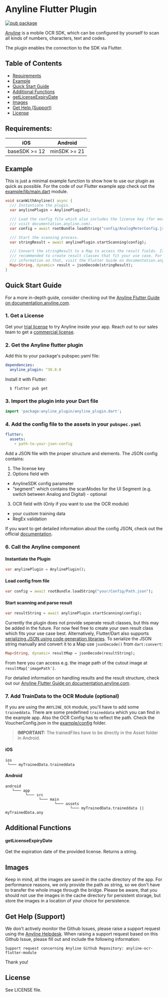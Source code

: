 # Anyline Flutter Plugin

[![pub package](https://img.shields.io/pub/v/anyline_plugin.svg)](https://pub.dev/packages/anyline_plugin)

[Anyline](https://www.anyline.io) is a mobile OCR SDK, which can be configured by yourself to scan all kinds of numbers, characters, text and codes. 

The plugin enables the connection to the SDK via Flutter.

## Table of Contents
* [Requirements](#requirements)
* [Example](#example)
* [Quick Start Guide](#quick-start-guide)
* [Additional Functions](#additional-functions)
* [getLicenseExpiryDate](#getLicenseExpiryDate)
* [Images](#Images)
* [Get Help (Support)](#Get-Help-Support)
* [License](#License)

## Requirements:

| **iOS**           | **Android**  |
|-------------------|--------------|
| baseSDK >= 12     | minSDK >= 21 |

## Example

This is just a minimal example function to show how to use our plugin as quick as possible. For the code of our Flutter example app check out the [example/lib/main.dart](https://github.com/Anyline/anyline-ocr-flutter-module/blob/master/example/lib/main.dart) module.
```dart
void scanWithAnyline() async {
  /// Instantiate the plugin.
  var anylinePlugin = AnylinePlugin();

  /// Load the config file which also includes the license key (for more info
  /// visit documentation.anyline.com).
  var config = await rootBundle.loadString("config/AnalogMeterConfig.json");

  /// Start the scanning process.
  var stringResult = await anylinePlugin.startScanning(config);

  /// Convert the stringResult to a Map to access the result fields. It is
  /// recommended to create result classes that fit your use case. For more
  /// information on that, visit the Flutter Guide on documentation.anyline.com.
  Map<String, dynamic> result = jsonDecode(stringResult);
}
```
	                
## Quick Start Guide

For a more in-depth guide, consider checking out the [Anyline Flutter Guide on documentation.anyline.com](https://documentation.anyline.com/toc/platforms/flutter/getting_started.html#anyline-flutter-guide).

### 1. Get a License
Get your [trial license](https://ocr.anyline.com/request/sdk-trial/) to try Anyline inside your app. 
Reach out to our sales team to get a [commercial license](https://ocr.anyline.com/request/sdk-trial/).

### 2. Get the Anyline flutter plugin

Add this to your package's pubspec.yaml file:

```yaml
dependencies:
  anyline_plugin: ^39.0.0
```

Install it with Flutter:

```shell
  $ flutter pub get
```

### 3. Import the plugin into your Dart file
```dart
import 'package:anyline_plugin/anyline_plugin.dart';
```
### 4. Add the config file to the assets in your `pubspec.yaml`
```yaml
flutter:
  assets:
    - path-to-your-json-config
```
Add a JSON file with the proper structure and elements. The JSON config contains: 

1. The license key 
2. Options field with
-	AnylineSDK config parameter
-	“segment”: which contains the scanModes for the UI Segment (e.g. switch between Analog and Digital) - optional
3. OCR field with (Only if you want to use the OCR module)
-   your custom training data
-   RegEx validation

If you want to get detailed information about the config JSON, check out the official [documentation](https://documentation.anyline.io/toc/view_configuration/index.html).

### 6. Call the Anyline component 

#### Instantiate the Plugin

```dart
var anylinePlugin = AnylinePlugin();
```

#### Load config from file

```dart
var config = await rootBundle.loadString("your/Config/Path.json");
```

#### Start scanning and parse result

```dart
var resultString = await anylinePlugin.startScanning(config);
```

Currently the plugin does not provide seperate result classes, but this may be added in the future. For now feel free to create your own result class which fits your use case best. Alternatively, Flutter/Dart also supports [serializing JSON using code generation libraries](https://flutter.dev/docs/development/data-and-backend/json). To serialize the JSON string manually and convert it to a Map use `jsonDecode()` from `dart:convert`:

```dart
Map<String, dynamic> resultMap = jsonDecode(resultString);
```

From here you can access e.g. the image path of the cutout image at `resultMap['imagePath']`. 

For detailed information on handling results and the result structure, check out our [Anyline Flutter Guide on documentation.anyline.com](https://documentation.anyline.com/toc/platforms/flutter/getting_started.html#anyline-flutter-guide).

### 7. Add TrainData to the OCR Module (optional) 
If you are using the `ANYLINE_OCR` module, you'll have to add some `traineddata`. There are some predefined `traineddata` which
you can find in the example app. Also the OCR Config has to reflect the path. Check the VoucherConfig.json in the [example/config](https://github.com/Anyline/anyline-ocr-flutter-module/blob/master/example/config) folder.

> __IMPORTANT:__ The trainedFiles have to be directly in the Asset folder in Android.

#### iOS
```
ios   
 └─── myTrainedData.traineddata
```

#### Android
```
android   
   └─── app
         └─── src
               └─── main
                      └─── assets
                             └─── myTrainedData.traineddata || myTrainedData.any
```


## Additional Functions

#### getLicenseExpiryDate

Get the expiration date of the provided license. Returns a string.


## Images

Keep in mind, all the images are saved in the cache directory of the app. For performance reasons, we only provide the 
path as string, so we don't have to transfer the whole image through the bridge. Please be aware,  that you should not 
use the images in the cache directory for persistent storage, but store the images in a location of your choice for persistence.

## Get Help (Support)

We don't actively monitor the Github Issues, please raise a support request using the [Anyline Helpdesk](https://anyline.atlassian.net/servicedesk/customer/portal/2/group/6).
When raising a support request based on this Github Issue, please fill out and include the following information:

```
Support request concerning Anyline Github Repository: anyline-ocr-flutter-module
```

Thank you!

## License

See LICENSE file.
